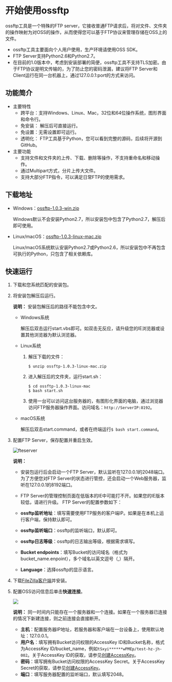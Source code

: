 # 开始使用ossftp

ossftp工具是一个特殊的FTP server，它接收普通FTP请求后，将对文件、文件夹的操作映射为对OSS的操作，从而使得您可以基于FTP协议来管理存储在OSS上的文件。

-   ossftp工具主要面向个人用户使用，生产环境请使用OSS SDK。
-   FTP Server支持Python2.6和Python2.7。
-   在目前的1.0版本中，考虑到安装部署的简便，ossftp工具不支持TLS加密。由于FTP协议是明文传输的，为了防止您的密码泄漏，建议将FTP Server和Client运行在同一台机器上，通过127.0.0.1:port的方式来访问。

## 功能简介

-   主要特性
    -   跨平台：支持Windows、Linux、Mac，32位和64位操作系统，图形界面和命令行。
    -   免安装： 解压后可直接运行。
    -   免设置：无需设置即可运行。
    -   透明化： FTP工具基于Python，您可以看到完整的源码，后续将开源到GitHub。
-   主要功能
    -   支持文件和文件夹的上传、下载、删除等操作，不支持重命名和移动操作。
    -   通过Multipart方式，分片上传大文件。
    -   支持大部分FTP指令，可以满足日常FTP的使用需求。

## 下载地址

-   Windows：[ossftp-1.0.3-win.zip](https://gosspublic.alicdn.com/ossftp/ossftp-1.0.3-win.zip)

    Windows默认不会安装Python2.7，所以安装包中包含了Python2.7，解压后即可使用。

-   Linux/macOS：[ossftp-1.0.3-linux-mac.zip](https://gosspublic.alicdn.com/ossftp/ossftp-1.0.3-linux-mac.zip)

    Linux/macOS系统默认安装Python2.7或Python2.6，所以安装包中不再包含可执行的Python，只包含了相关依赖库。


## 快速运行

1.  下载和您系统匹配的安装包。

2.  将安装包解压后运行。

    **说明：** 安装包解压后的路径不能包含中文。

    -   Windows系统

        解压后双击运行start.vbs即可。如双击无反应，请升级您的IE浏览器或设置其他浏览器为默认浏览器。

    -   Linux系统
        1.  解压下载的文件：

            ```
            $ unzip ossftp-1.0.3-linux-mac.zip
            ```

        2.  进入解压后的文件夹，运行start.sh：

            ```
            $ cd ossftp-1.0.3-linux-mac
            $ bash start.sh
            ```

        3.  使用一台可以访问这台服务器的，有图形化界面的电脑，通过浏览器访问FTP服务器操作界面。访问域名：`http://ServerIP:8192`。
    -   macOS系统

        解压后双击start.command，或者在终端运行`$ bash start.command`。

3.  配置FTP Server，保存配置并重启生效。

    ![fteserver](https://static-aliyun-doc.oss-accelerate.aliyuncs.com/assets/img/zh-CN/4224459951/p139746.png)

    **说明：**

    -   安装包运行后会启动一个FTP Server，默认监听在127.0.0.1的2048端口。为了方便您对FTP Server的状态进行管控，还会启动一个Web服务器，监听在127.0.0.1的8192端口。
    -   FTP Server的管理控制页面在低版本的IE中可能打不开。如果您的IE版本较低，请进行升级。
    FTP Server的配置参数如下：

    -   **ossftp监听地址**：填写需要使用FTP服务的客户端IP。如果是在本机上运行客户端，保持默认即可。
    -   **ossftp监听端口**：ossftp的监听端口，默认即可。
    -   **ossftp日志等级**：ossftp的日志输出等级，根据需求填写。
    -   **Bucket endpoints**：填写Bucket的访问域名（格式为bucket\_name.enpoint），多个域名以英文逗号（,）隔开。
    -   **Language**：选择ossftp的显示语言。
4.  下载[FileZilla客户端](https://filezilla-project.org/?spm=a2c4g.11186623.2.6.bqHidZ)并安装。

5.  配置OSS访问信息后单击**快速连接**。

    ![](https://static-aliyun-doc.oss-accelerate.aliyuncs.com/assets/img/zh-CN/5224459951/p2520.png)

    **说明：** 同一时间内只能存在一个服务器和一个连接。如果在一个服务器已连接的情况下新建连接，则之前连接会直接断开。

    -   **主机**：配置服务器IP地址，若服务器和客户端在一台设备上，使用默认地址：127.0.0.1。
    -   **用户名**：填写拥有Bucket访问权限的AccessKey ID和Bucket名称，格式为AccessKey ID/bucket\_name，例如`tSxyi******wPMEp/test-hz-jh-002`。关于AccessKey ID的获取，请参见[创建AccessKey]()。
    -   **密码**：填写拥有Bucket访问权限的AccessKey Secret。关于AccessKey Secret的获取，请参见[创建AccessKey]()。
    -   **端口**：填写服务器配置的监听端口，默认填写2048。


